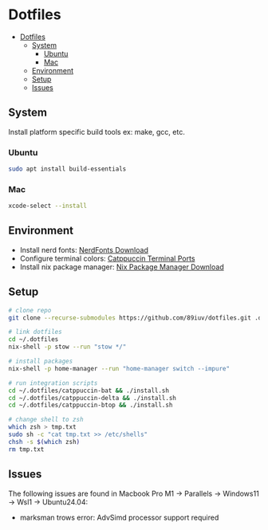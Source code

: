 # Dotfiles

<!--toc:start-->
- [Dotfiles](#dotfiles)
  - [System](#system)
    - [Ubuntu](#ubuntu)
    - [Mac](#mac)
  - [Environment](#environment)
  - [Setup](#setup)
  - [Issues](#issues)
<!--toc:end-->

## System

Install platform specific build tools ex: make, gcc, etc.

### Ubuntu

```sh
sudo apt install build-essentials
```

### Mac

```sh
xcode-select --install
```

## Environment

- Install nerd fonts: [NerdFonts Download](https://www.nerdfonts.com/font-downloads)
- Configure terminal colors: [Catppuccin Terminal Ports](https://catppuccin.com/ports/?q=terminal)
- Install nix package manager: [Nix Package Manager Download](https://nixos.org/download)

## Setup

```sh
# clone repo
git clone --recurse-submodules https://github.com/89iuv/dotfiles.git .dotfiles
```

```sh
# link dotfiles
cd ~/.dotfiles
nix-shell -p stow --run "stow */"
```

```sh
# install packages
nix-shell -p home-manager --run "home-manager switch --impure"
```

```sh
# run integration scripts
cd ~/.dotfiles/catppuccin-bat && ./install.sh
cd ~/.dotfiles/catppuccin-delta && ./install.sh
cd ~/.dotfiles/catppuccin-btop && ./install.sh
```

```sh
# change shell to zsh
which zsh > tmp.txt
sudo sh -c "cat tmp.txt >> /etc/shells"
chsh -s $(which zsh)
rm tmp.txt
```

## Issues

The following issues are found in
Macbook Pro M1 -> Parallels -> Windows11 -> Wsl1 -> Ubuntu24.04:

- marksman trows error: AdvSimd processor support required
